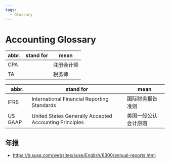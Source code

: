 ```yaml
---
tags:
  - Glossary
---
```


# Accounting Glossary

| abbr. | stand for | mean       |
| ----- | --------- | ---------- |
| CPA   |           | 注册会计师 |
| TA    |           | 税务师     |

| abbr.   | stand for                                              | mean                 |
| ------- | ------------------------------------------------------ | -------------------- |
| IFRS    | International Financial Reporting Standards            | 国际财务报告准则     |
| US GAAP | United States Generally Accepted Accounting Principles | 美国一般公认会计原则 |

## 年报

- https://ir.suse.com/websites/suse/English/6300/annual-reports.html
